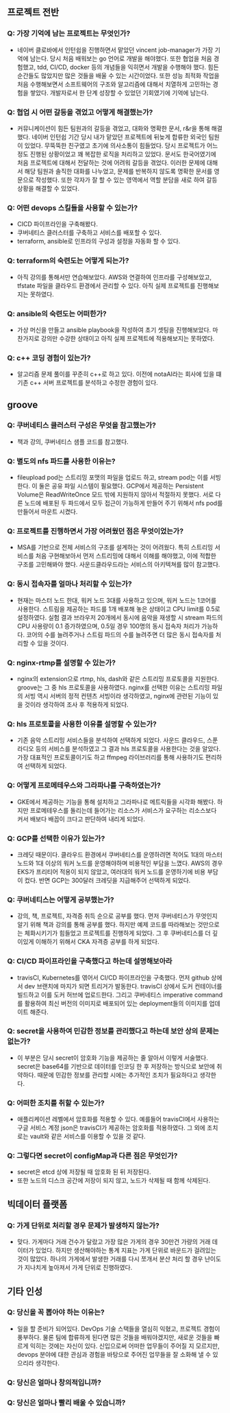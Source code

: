 ## 프로젝트 전반
### Q: 가장 기억에 남는 프로젝트는 무엇인가?
- 네이버 클로바에서 인턴쉽을 진행하면서 맡았던 vincent job-manager가 가장 기억에 남는다. 당시 처음 배워보는 go 언어로 개발을 해야했다. 또한 협업을 처음 경험했고, tdd, CI/CD, docker 등의 개념들을 익히면서 개발을 수행해야 했다. 힘든 순간들도 많았지만 많은 것들을 배울 수 있는 시간이었다. 또한 성능 최적화 작업을 처음 수행해보면서 소프트웨어의 구조와 알고리즘에 대해서 치열하게 고민하는 경험을 쌓았다. 개발자로서 한 단계 성장할 수 있었던 기회였기에 기억에 남는다.

### Q: 협업 시 어떤 갈등을 겪었고 어떻게 해결했는가?
- 커뮤니케이션이 힘든 팀원과의 갈등을 겪었고, 대화와 명확한 문서, r&r을 통해 해결했다. 네이버 인턴쉽 기간 당시 내가 맡았던 프로젝트에 뒤늦게 합류한 외국인 팀원이 있었다. 무뚝뚝한 친구였고 초기에 의사소통이 힘들었다. 당시 프로젝트가 어느 정도 진행된 상황이었고 꽤 복잡한 로직을 처리하고 있었다. 문서도 한국어였기에 처음 프로젝트에 대해서 전달하는 것에 어려워 갈등을 겪었다. 이러한 문제에 대해서 해당 팀원과 솔직한 대화를 나누었고, 문제를 반복하지 않도록 명확한 문서를 영문으로 작성했다. 또한 각자가 잘 할 수 있는 영역에서 역할 분담을 새로 하여 갈등 상황을 해결할 수 있었다.

### Q: 어떤 devops 스킬들을 사용할 수 있는가?
- CICD 파이프라인을 구축해봤다.
- 쿠버네티스 클러스터를 구축하고 서비스를 배포할 수 있다.
- terraform, ansible로 인프라의 구성과 설정을 자동화 할 수 있다.

### Q: terraform의 숙련도는 어떻게 되는가?
- 아직 강의를 통해서만 연습해보았다. AWS와 연결하여 인프라를 구성해보았고, tfstate 파일을 클라우드 환경에서 관리할 수 있다. 아직 실제 프로젝트를 진행해보지는 못하였다.

### Q: ansible의 숙련도는 어떠한가?
- 가상 머신을 만들고 ansible playbook을 작성하여 초기 셋팅을 진행해보았다. 마찬가지로 강의만 수강한 상태이고 아직 실제 프로젝트에 적용해보지는 못하였다.

### Q: c++ 코딩 경험이 있는가?
- 알고리즘 문제 풀이를 꾸준히 c++로 하고 있다. 이전에 notaAI라는 회사에 있을 떄 기존 c++ 서버 프로젝트를 분석하고 수정한 경험이 있다.

## groove
### Q: 쿠버네티스 클러스터 구성은 무엇을 참고했는가?
- 책과 강의, 쿠버네티스 샘플 코드를 참고했다.

### Q: 별도의 nfs 파드를 사용한 이유는?
- fileupload pod는 스트리밍 포맷의 파일을 업로드 하고, stream pod는 이를 서빙한다. 이 둘은 공유 파일 시스템이 필요했다. GCP에서 제공하는 Persistent Volume은 ReadWriteOnce 모드 밖에 지원하지 않아서 적절하지 못했다. 서로 다른 노드에 배포된 두 파드에서 모두 접근이 가능하게 만들어 주기 위해서 nfs pod를 만들어서 마운트 시켰다. 

### Q: 프로젝트를 진행하면서 가장 어려웠던 점은 무엇이었는가?
- MSA를 기반으로 전체 서비스의 구조를 설계하는 것이 어려웠다. 특히 스트리밍 서비스를 처음 구현해보아서 먼저 스트리밍에 대해서 이해를 해야했고, 이에 적합한 구조를 고민해봐야 했다. 사운드클라우드라는 서비스의 아키텍쳐를 많이 참고했다.

### Q: 동시 접속자를 얼마나 처리할 수 있는가?
- 현재는 마스터 노드 한대, 워커 노드 3대를 사용하고 있으며, 워커 노드는 1코어를 사용한다. 스트림을 제공하는 파드를 1개 배포해 놓은 상태이고 CPU limit를 0.5로 설정하였다. 실험 결과 브라우저 20개에서 동시에 음악을 재생할 시 stream 파드의 CPU 사용량이 0.1 증가하였으며, 0.5일 경우 100명의 동시 접속자 처리가 가능하다. 코어의 수를 늘려주거나 스트림 파드의 수를 늘려주면 더 많은 동시 접속자를 처리할 수 있을 것이다.

### Q: nginx-rtmp를 설명할 수 있는가?
- nginx의 extension으로 rtmp, hls, dash와 같은 스트리밍 프로토콜을 지원한다. groove는 그 중 hls 프로토콜을 사용하였다. nginx를 선택한 이유는 스트리밍 파일의 서빙 역시 서버의 정적 컨텐츠 서빙이라 생각하였고, nginx에 관련된 기능이 있을 것이라 생각하여 조사 후 적용하게 되었다.

### Q: hls 프로토콜을 사용한 이유를 설명할 수 있는가?
- 기존 음악 스트리밍 서비스들을 분석하여 선택하게 되었다. 사운드 클라우드, 스푼 라디오 등의 서비스를 분석하였고 그 결과 hls 프로토콜을 사용한다는 것을 알았다. 가장 대표적인 프로토콜이기도 하고 ffmpeg 라이브러리를 통해 사용하기도 편리하여 선택하게 되었다.

### Q: 어떻게 프로메테우스와 그라파나를 구축하였는가?
- GKE에서 제공하는 기능을 통해 설치하고 그라파나로 메트릭들을 시각화 해봤다. 하지만 프로메테우스를 돌리는데 들어가는 리소스가 서비스가 요구하는 리소스보다 커서 배보다 배꼽이 크다고 판단하여 내리게 되었다.

### Q: GCP를 선택한 이유가 있는가?
- 크레딧 때문이다. 클라우드 환경에서 쿠버네티스를 운영하려면 적어도 1대의 마스터 노드와 1대 이상의 워커 노드를 운영해야하며 비용적인 부담을 느꼈다. AWS의 경우 EKS가 프리티어 적용이 되지 않았고, 여러대의 워커 노드를 운영하기에 비용 부담이 컸다. 반면 GCP는 300달러 크레딧을 지급해주어 선택하게 되었다.

### Q: 쿠버네티스는 어떻게 공부했는가?
- 강의, 책, 프로젝트, 자격증 취득 순으로 공부를 했다. 먼저 쿠버네티스가 무엇인지 알기 위해 책과 강의를 통해 공부를 했다. 하지만 예제 코드를 따라해보는 것만으로는 체화시키기가 힘들었고 프로젝트를 진행하게 되었다. 그 후 쿠버네티스를 더 깊이있게 이해하기 위해서 CKA 자격증 공부를 하게 되었다.

### Q: CI/CD 파이프라인을 구축했다고 하는데 설명해보아라
- travisCI, Kubernetes를 엮어서 CI/CD 파이프라인을 구축했다. 먼저 github 상에서 dev 브랜치에 마지가 되면 트리거가 발동한다. travisCI 상에서 도커 컨테이너를 빌드하고 이를 도커 허브에 업로드한다. 그리고 쿠버네티스 imperative command를 활용하여 최신 버전의 이미지로 배포되어 있는 deployment들의 이미지를 업데이트 해준다. 

### Q: secret을 사용하여 민감한 정보를 관리했다고 하는데 보안 상의 문제는 없는가?
- 이 부분은 당시 secret이 암호화 기능을 제공하는 줄 알아서 이렇게 서술했다. secret은 base64를 기반으로 데이터를 인코딩 한 후 저장하는 방식으로 보안에 취약하다. 때문에 민감한 정보를 관리할 시에는 추가적인 조치가 필요하다고 생각한다.

### Q: 어떠한 조치를 취할 수 있는가?
- 애플리케이션 레벨에서 암호화를 적용할 수 있다. 예를들어 travisCI에서 사용하는 구글 서비스 계정 json은 travisCI가 제공하는 암호화를 적용하였다. 그 외에 조치로는 vault와 같은 서비스를 이용할 수 있을 것 같다.

### Q: 그렇다면 secret이 configMap과 다른 점은 무엇인가?
- secret은 etcd 상에 저장될 때 암호화 된 뒤 저장된다.
- 또한 노드의 디스크 공간에 저장이 되지 않고, 노드가 삭제될 때 함께 삭제된다.

## 빅데이터 플랫폼
### Q: 가게 단위로 처리할 경우 문제가 발생하지 않는가?
- 맞다. 가게마다 거래 건수가 달랐고 가장 많은 가게의 경우 30만건 가량의 거래 데이터가 있었다. 하지만 생산해야하는 통계 지표는 가게 단위로 바운드가 걸려있는 것이 많았다. 하나의 가게에서 발생한 거래를 다시 쪼개서 분산 처리 할 경우 난이도가 지나치게 높아져서 가게 단위로 진행하였다.

## 기타 인성
### Q: 당신을 꼭 뽑아야 하는 이유는?
- 일을 할 준비가 되어있다. DevOps 기술 스택들을 열심히 익혔고, 프로젝트 경험이 풍부하다. 물론 팀에 합류하게 된다면 많은 것들을 배워야겠지만, 새로운 것들을 빠르게 익히는 것에는 자신이 있다. 신입으로써 어떠한 업무들이 주어질 지 모르지만, devops 분야에 대한 관심과 경험을 바탕으로 주어진 업무들을 잘 소화해 낼 수 있으리라 생각한다. 

### Q: 당신은 얼마나 창의적입니까?


### Q: 당신은 얼마나 빨리 배울 수 있습니까?
